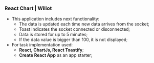 ### React Chart | Wiliot

* This application includes next functionality:
    * The data is updated each time new data arrives from the socket;
    * Toast indicates the socket connected or disconnected;
    * Data is stored for up to 5 minutes;
    * If the data value is bigger than 100, it is not displayed;
* For task implementation used:
    * **React, ChartJs, React Toastify**;
    * **Create React App** as an app starter;
